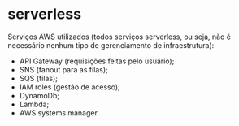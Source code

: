 # serverless

Serviços AWS utilizados (todos serviços serverless, ou seja, não é necessário nenhum tipo de gerenciamento de infraestrutura): 
- API Gateway (requisições feitas pelo usuário);
- SNS (fanout para as filas);
- SQS (filas);
- IAM roles (gestão de acesso);
- DynamoDb;
- Lambda;
- AWS systems manager
